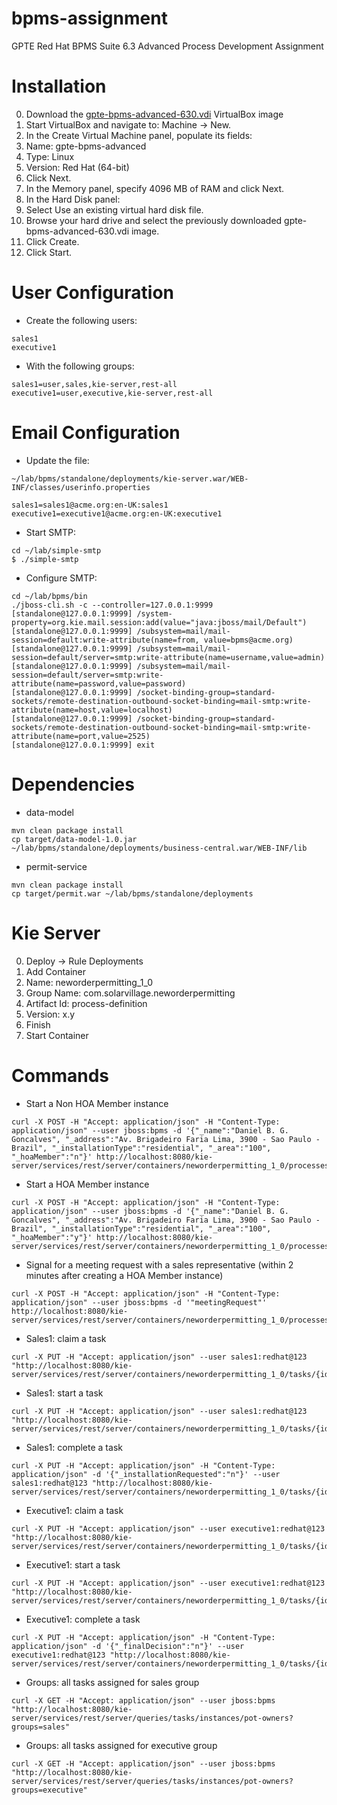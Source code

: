 # bpms-assignment
GPTE Red Hat BPMS Suite 6.3 Advanced Process Development Assignment

Installation
============
0. Download the [gpte-bpms-advanced-630.vdi](https://drive.google.com/open?id=0B8mmXW6hJKdiaVpndWxFV3Nmbkk) VirtualBox image
0. Start VirtualBox and navigate to: Machine → New.
0. In the Create Virtual Machine panel, populate its fields:
0. Name: gpte-bpms-advanced
0. Type: Linux
0. Version: Red Hat (64-bit)
0. Click Next.
0. In the Memory panel, specify 4096 MB of RAM and click Next.
0. In the Hard Disk panel:
0. Select Use an existing virtual hard disk file.
0. Browse your hard drive and select the previously downloaded gpte-bpms-advanced-630.vdi image.
0. Click Create.
0. Click Start.

User Configuration
==================
* Create the following users:
```
sales1
executive1
```
* With the following groups:
```
sales1=user,sales,kie-server,rest-all
executive1=user,executive,kie-server,rest-all
```

Email Configuration
===================
* Update the file: 
```
~/lab/bpms/standalone/deployments/kie-server.war/WEB-INF/classes/userinfo.properties
```
```
sales1=sales1@acme.org:en-UK:sales1
executive1=executive1@acme.org:en-UK:executive1
```

* Start SMTP:
```
cd ~/lab/simple-smtp
$ ./simple-smtp
```

* Configure SMTP:
```
cd ~/lab/bpms/bin
./jboss-cli.sh -c --controller=127.0.0.1:9999
[standalone@127.0.0.1:9999] /system-property=org.kie.mail.session:add(value="java:jboss/mail/Default")
[standalone@127.0.0.1:9999] /subsystem=mail/mail-session=default:write-attribute(name=from, value=bpms@acme.org)
[standalone@127.0.0.1:9999] /subsystem=mail/mail-session=default/server=smtp:write-attribute(name=username,value=admin)
[standalone@127.0.0.1:9999] /subsystem=mail/mail-session=default/server=smtp:write-attribute(name=password,value=password)
[standalone@127.0.0.1:9999] /socket-binding-group=standard-sockets/remote-destination-outbound-socket-binding=mail-smtp:write-attribute(name=host,value=localhost)
[standalone@127.0.0.1:9999] /socket-binding-group=standard-sockets/remote-destination-outbound-socket-binding=mail-smtp:write-attribute(name=port,value=2525)
[standalone@127.0.0.1:9999] exit
```

Dependencies
============
* data-model
```
mvn clean package install
cp target/data-model-1.0.jar ~/lab/bpms/standalone/deployments/business-central.war/WEB-INF/lib
```
* permit-service
```
mvn clean package install
cp target/permit.war ~/lab/bpms/standalone/deployments
```

Kie Server
==========
0. Deploy -> Rule Deployments
0. Add Container
0. Name: neworderpermitting_1_0
0. Group Name: com.solarvillage.neworderpermitting
0. Artifact Id: process-definition
0. Version: x.y
0. Finish
0. Start Container

Commands
========
* Start a Non HOA Member instance
```
curl -X POST -H "Accept: application/json" -H "Content-Type: application/json" --user jboss:bpms -d '{"_name":"Daniel B. G. Goncalves", "_address":"Av. Brigadeiro Faria Lima, 3900 - Sao Paulo - Brazil", "_installationType":"residential", "_area":"100", "_hoaMember":"n"}' http://localhost:8080/kie-server/services/rest/server/containers/neworderpermitting_1_0/processes/com.solarvillage.neworderpermitting.NewOrderPermitting/instances
```

* Start a HOA Member instance
```
curl -X POST -H "Accept: application/json" -H "Content-Type: application/json" --user jboss:bpms -d '{"_name":"Daniel B. G. Goncalves", "_address":"Av. Brigadeiro Faria Lima, 3900 - Sao Paulo - Brazil", "_installationType":"residential", "_area":"100", "_hoaMember":"y"}' http://localhost:8080/kie-server/services/rest/server/containers/neworderpermitting_1_0/processes/com.solarvillage.neworderpermitting.NewOrderPermitting/instances
```

* Signal for a meeting request with a sales representative (within 2 minutes after creating a HOA Member instance)
```
curl -X POST -H "Accept: application/json" -H "Content-Type: application/json" --user jboss:bpms -d '"meetingRequest"' http://localhost:8080/kie-server/services/rest/server/containers/neworderpermitting_1_0/processes/instances/{id}/signal/meetingRequest
```

* Sales1: claim a task
```
curl -X PUT -H "Accept: application/json" --user sales1:redhat@123 "http://localhost:8080/kie-server/services/rest/server/containers/neworderpermitting_1_0/tasks/{id}/states/claimed"
```
* Sales1: start a task
```
curl -X PUT -H "Accept: application/json" --user sales1:redhat@123 "http://localhost:8080/kie-server/services/rest/server/containers/neworderpermitting_1_0/tasks/{id}/states/started"
```
* Sales1: complete a task
```
curl -X PUT -H "Accept: application/json" -H "Content-Type: application/json" -d '{"_installationRequested":"n"}' --user sales1:redhat@123 "http://localhost:8080/kie-server/services/rest/server/containers/neworderpermitting_1_0/tasks/{id}/states/completed"
```

* Executive1: claim a task
```
curl -X PUT -H "Accept: application/json" --user executive1:redhat@123 "http://localhost:8080/kie-server/services/rest/server/containers/neworderpermitting_1_0/tasks/{id}/states/claimed"
```
* Executive1: start a task
```
curl -X PUT -H "Accept: application/json" --user executive1:redhat@123 "http://localhost:8080/kie-server/services/rest/server/containers/neworderpermitting_1_0/tasks/{id}/states/started"
```
* Executive1: complete a task
```
curl -X PUT -H "Accept: application/json" -H "Content-Type: application/json" -d '{"_finalDecision":"n"}' --user executive1:redhat@123 "http://localhost:8080/kie-server/services/rest/server/containers/neworderpermitting_1_0/tasks/{id}/states/completed"
```

* Groups: all tasks assigned for sales group
```
curl -X GET -H "Accept: application/json" --user jboss:bpms "http://localhost:8080/kie-server/services/rest/server/queries/tasks/instances/pot-owners?groups=sales"
```
* Groups: all tasks assigned for executive group
```
curl -X GET -H "Accept: application/json" --user jboss:bpms "http://localhost:8080/kie-server/services/rest/server/queries/tasks/instances/pot-owners?groups=executive"
```

